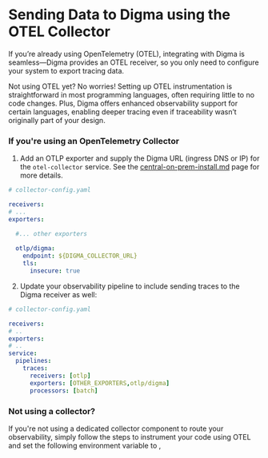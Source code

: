 # Sending Data to Digma using the OTEL Collector

If you’re already using OpenTelemetry (OTEL), integrating with Digma is seamless—Digma provides an OTEL receiver, so you only need to configure your system to export tracing data.

Not using OTEL yet? No worries! Setting up OTEL instrumentation is straightforward in most programming languages, often requiring little to no code changes. Plus, Digma offers enhanced observability support for certain languages, enabling deeper tracing even if traceability wasn’t originally part of your design.

### If you're using an OpenTelemetry Collector

1. Add an OTLP exporter and supply the Digma URL (ingress DNS or IP) for the `otel-collector` service. See the [central-on-prem-install.md](../installation/central-on-prem-install.md "mention") page for more details.&#x20;

```yaml
# collector-config.yaml

receivers:
# ...
exporters:

  #... other exporters
  
  otlp/digma:
    endpoint: ${DIGMA_COLLECTOR_URL}
    tls:
      insecure: true
```

2. Update your observability pipeline to include sending traces to the Digma receiver as well:

```yaml
# collector-config.yaml

receivers:
# ..  
exporters:
# ..  
service:
  pipelines:
    traces:
      receivers: [otlp]
      exporters: [OTHER_EXPORTERS,otlp/digma]
      processors: [batch]

```



### Not using a collector?

If you're not using a dedicated collector component to route your observability, simply follow the steps to instrument your code using OTEL and set the following environment variable to ,&#x20;



### &#x20;





